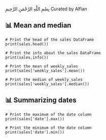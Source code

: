 بِسْمِ اللَّهِ الرَّحْمَنِ الرَّحِيمِ
Curated by Alfian

## 📊 Mean and median ##
    # Print the head of the sales DataFrame
    print(sales.head())

    # Print the info about the sales DataFrame
    print(sales.info())

    # Print the mean of weekly_sales
    print(sales['weekly_sales'].mean())

    # Print the median of weekly_sales
    print(sales['weekly_sales'].median())

## 📊 Summarizing dates ##
    # Print the maximum of the date column
    print(sales['date'].max())

    # Print the minimum of the date column
    print(sales['date'].min())

